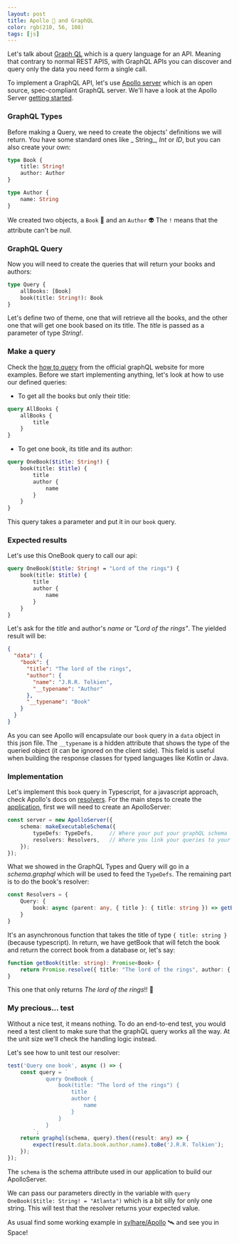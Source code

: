 ```yaml
---
layout: post 
title: Apollo 🚀 and GraphQL 
color: rgb(210, 56, 108)
tags: [js]
---
```


Let's talk about [Graph QL](https://graphql.org/) which is a query language for an API. Meaning that contrary to normal
REST APIS, with GraphQL APIs you can discover and query only the data you need form a single call.

To implement a GraphQL API, let's use [Apollo server](https://www.apollographql.com/docs/apollo-server/) which is an
open source, spec-compliant GraphQL server. We'll have a look at the Apollo
Server [getting started](https://www.apollographql.com/docs/apollo-server/getting-started/).

### GraphQL Types

Before making a Query, we need to create the objects' definitions we will return. You have some standard ones like _
String_, _Int_ or _ID_, but you can also create your own:

```graphql
type Book {
    title: String!
    author: Author
}

type Author {
    name: String
}
```

We created two objects, a `Book` 📘 and an `Author` 👽 The `!` means that the attribute can't be _null_.

### GraphQL Query

Now you will need to create the queries that will return your books and authors:

```graphql
type Query {
    allBooks: [Book]
    book(title: String!): Book
}
```

Let's define two of theme, one that will retrieve all the books, and the other one that will get one book based on its
title. The _title_ is passed as a parameter of type _String!_.

### Make a query

Check the [how to query](https://graphql.org/learn/queries/) from the official graphQL website for more examples. Before
we start implementing anything, let's look at how to use our defined queries:

- To get all the books but only their title:

```graphql
query AllBooks {
    allBooks {
        title
    }
}
```

- To get one book, its title and its author:

```graphql
query OneBook($title: String!) {
    book(title: $title) {
        title
        author {
            name
        }
    }
}
```

This query takes a parameter and put it in our `book` query.

### Expected results

Let's use this OneBook query to call our api:

```graphql
query OneBook($title: String! = "Lord of the rings") {
    book(title: $title) {
        title
        author {
            name
        }
    }
}
```

Let's ask for the _title_ and author's _name_ or _"Lord of the rings"_. The yielded result will be:

```json
{
  "data": {
    "book": {
      "title": "The lord of the rings",
      "author": {
        "name": "J.R.R. Tolkien",
        "__typename": "Author"
      },
      "__typename": "Book"
    }
  }
}
```

As you can see Apollo will encapsulate our `book` query in a `data` object in this json file. The `__typename` is a
hidden attribute that shows the type of the queried object (it can be ignored on the client side). This field is useful
when building the response classes for typed languages like Kotlin or Java.

### Implementation

Let's implement this `book` query in Typescript, for a javascript approach, check Apollo's docs
on [resolvers](https://www.apollographql.com/docs/apollo-server/data/resolvers/). For the main steps to create
the [application](https://github.com/sylhare/Apollo/blob/main/typescript/src/server.ts), first we will need to create an
ApolloServer:

```ts
const server = new ApolloServer({
    schema: makeExecutableSchema({
        typeDefs: TypeDefs,     // Where your put your graphQL schema
        resolvers: Resolvers,   // Where you link your queries to your logic
    });
});
```

What we showed in the GraphQL Types and Query will go in a _schema.graphql_ which will be used to feed the `TypeDefs`.
The remaining part is to do the book's resolver:

```ts
const Resolvers = {
    Query: {
        book: async (parent: any, { title }: { title: string }) => getBook(title)
    }
}
```

It's an asynchronous function that takes the title of type `{ title: string }` (because typescript). In return, we have
getBook that will fetch the book and return the correct book from a database or, let's say:

```ts
function getBook(title: string): Promise<Book> {
    return Promise.resolve({ title: "The lord of the rings", author: { name: "J.R.R. Tolkien" } })
}
```

This one that only returns _The lord of the rings_!! 🧙

### My precious... test

Without a nice test, it means nothing. To do an end-to-end test, you would need a test client to make sure that 
the graphQL query works all the way. At the unit size we'll check the handling logic instead. 

Let's see how to unit test our resolver:

```ts
test('Query one book', async () => {
    const query = `
            query OneBook {
                book(title: "The lord of the rings") {
                    title
                    author {
                        name
                    }
                }
            }
        `;
    return graphql(schema, query).then((result: any) => {
        expect(result.data.book.author.name).toBe('J.R.R. Tolkien');
    });
});
```

The `schema` is the schema attribute used in our application to build our ApolloServer.

We can pass our parameters directly in the variable with `query OneBook($title: String! = "Atlanta")` which is a bit
silly for only one string. This will test that the resolver returns your expected value.

As usual find some working example in [sylhare/Apollo](https://github.com/sylhare/Apollo) 🛰 and see you in Space!
